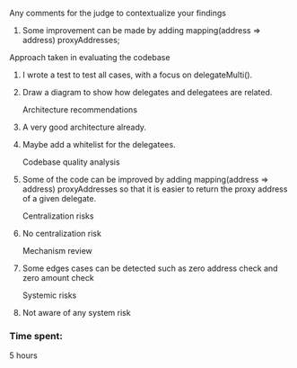 Any comments for the judge to contextualize your findings
1) Some improvement can be made by adding mapping(address => address) proxyAddresses;

Approach taken in evaluating the codebase
1) I wrote a test to test all cases, with a focus on delegateMulti().
2) Draw a diagram to show how delegates and delegatees are related. 

    Architecture recommendations
1) A very good architecture already. 
2) Maybe add a whitelist for the delegatees. 

    Codebase quality analysis
1) Some of the code can be improved by adding mapping(address => address) proxyAddresses so that it is easier to return the proxy address of a given delegate.


    Centralization risks
1)  No centralization risk


    Mechanism review
1)  Some edges cases can be detected such as zero address check and zero amount check

    Systemic risks
1) Not aware of any system risk

### Time spent:
5 hours